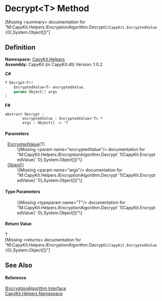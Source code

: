 # Decrypt&lt;T&gt; Method


\[Missing &lt;summary&gt; documentation for "M:CapyKit.Helpers.IEncryptionAlgorithm.Decrypt``1(CapyKit.EncryptedValue{``0},System.Object[])"\]



## Definition
**Namespace:** <a href="N_CapyKit_Helpers.md">CapyKit.Helpers</a>  
**Assembly:** CapyKit (in CapyKit.dll) Version: 1.0.2

**C#**
``` C#
T Decrypt<T>(
	EncryptedValue<T> encryptedValue,
	params Object[] args
)

```
**F#**
``` F#
abstract Decrypt : 
        encryptedValue : EncryptedValue<'T> * 
        args : Object[] -> 'T 
```



#### Parameters
<dl><dt>  <a href="T_CapyKit_EncryptedValue_1.md">EncryptedValue</a>(T)</dt><dd>\[Missing &lt;param name="encryptedValue"/&gt; documentation for "M:CapyKit.Helpers.IEncryptionAlgorithm.Decrypt``1(CapyKit.EncryptedValue{``0},System.Object[])"\]</dd><dt>  <a href="https://learn.microsoft.com/dotnet/api/system.object" target="_blank" rel="noopener noreferrer">Object</a>[]</dt><dd>\[Missing &lt;param name="args"/&gt; documentation for "M:CapyKit.Helpers.IEncryptionAlgorithm.Decrypt``1(CapyKit.EncryptedValue{``0},System.Object[])"\]</dd></dl>

#### Type Parameters
<dl><dt /><dd>\[Missing &lt;typeparam name="T"/&gt; documentation for "M:CapyKit.Helpers.IEncryptionAlgorithm.Decrypt``1(CapyKit.EncryptedValue{``0},System.Object[])"\]</dd></dl>

#### Return Value
T  
\[Missing &lt;returns&gt; documentation for "M:CapyKit.Helpers.IEncryptionAlgorithm.Decrypt``1(CapyKit.EncryptedValue{``0},System.Object[])"\]

## See Also


#### Reference
<a href="T_CapyKit_Helpers_IEncryptionAlgorithm.md">IEncryptionAlgorithm Interface</a>  
<a href="N_CapyKit_Helpers.md">CapyKit.Helpers Namespace</a>  
